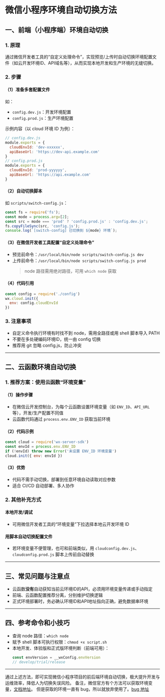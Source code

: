 


# 微信小程序环境自动切换方法

## 一、前端（小程序端）环境自动切换

### 1. 原理
通过微信开发者工具的“自定义处理命令”，实现预览/上传时自动切换环境配置文件（如云开发环境ID、API域名等），从而实现本地开发和生产环境的无缝切换。

### 2. 步骤

#### （1）准备多套配置文件
如：
- `config.dev.js`：开发环境配置
- `config.prod.js`：生产环境配置

示例内容（以 cloud 环境 ID 为例）：
```js
// config.dev.js
module.exports = {
  cloudEnvId: 'dev-xxxxxx',
  apiBaseUrl: 'https://dev-api.example.com'
}
// config.prod.js
module.exports = {
  cloudEnvId: 'prod-yyyyyy',
  apiBaseUrl: 'https://api.example.com'
}
```

#### （2）自动切换脚本
如 `scripts/switch-config.js`：
```js
const fs = require('fs');
const mode = process.argv[2];
const src = mode === 'prod' ? 'config.prod.js' : 'config.dev.js';
fs.copyFileSync(src, 'config.js');
console.log(`[switch-config] 已切换到 ${mode} 环境`);
```

#### （3）在微信开发者工具配置“自定义处理命令”
- 预览前命令：`/usr/local/bin/node scripts/switch-config.js dev`
- 上传前命令：`/usr/local/bin/node scripts/switch-config.js prod`
  > node 路径需用绝对路径，可用 `which node` 获取

#### （4）代码引用
```js
const config = require('./config')
wx.cloud.init({
  env: config.cloudEnvId
})
```

### 3. 注意事项
- 自定义命令执行环境有时找不到 node，需用全路径或用 shell 脚本导入 PATH
- 不要在多处硬编码环境ID，统一由 config 切换
- 推荐用 git 忽略 config.js，防止冲突

---

## 二、云函数环境自动切换

### 1. 推荐方案：使用云函数“环境变量”

#### （1）操作步骤
- 在微信云开发控制台，为每个云函数设置环境变量（如 `ENV_ID`、`API_URL` 等），开发/生产配置不同值
- 云函数代码通过 `process.env.ENV_ID` 获取当前环境

#### （2）代码示例
```js
const cloud = require('wx-server-sdk')
const envId = process.env.ENV_ID
if (!envId) throw new Error('未设置 ENV_ID 环境变量')
cloud.init({ env: envId })
```

#### （3）优势
- 代码不需手动切换，部署到任意环境自动读取对应参数
- 适合 CI/CD 自动部署、多人协作

### 2. 其他补充方式

#### 本地开发/调试
- 可用微信开发者工具的“环境变量”下拉选择本地云开发环境 ID

#### 用脚本自动切换配置文件
- 若环境变量不便管理，也可和前端类似，用 `cloudconfig.dev.js`、`cloudconfig.prod.js` 脚本上传前自动替换

---

## 三、常见问题与注意点

- 云函数**没有**自动获知当前云环境ID的API，必须用环境变量传递或手动指定
- 前端、云函数配置推荐分离，分别维护切换逻辑
- 正式环境部署时，务必确认环境ID和API地址指向正确，避免数据串环境

---

## 四、参考命令和小技巧

- 查询 node 路径：`which node`
- 赋予 shell 脚本可执行权限：`chmod +x script.sh`
- 本地开发、体验版和正式版环境判断（前端可用）：
  ```js
  const envVersion = __wxConfig.envVersion
  // develop/trial/release
  ```

---

通过上述方法，即可实现微信小程序项目的前后端环境自动切换，极大提升开发与运维效率，降低人为切换失误风险。
备注，微信官方有个方法可以获取环境变量，[文档地址](https://developers.weixin.qq.com/miniprogram/dev/api/open-api/account-info/wx.getAccountInfoSync.html)。
但是获取的环境一直有 bug，所以就放弃使用了。[bug 地址](https://developers.weixin.qq.com/community/develop/doc/000602d70b06f838fbbd3610956000)

